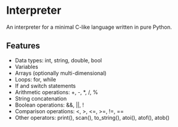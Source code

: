# Interpreter
An interpreter for a minimal C-like language written in pure Python.
## Features
* Data types: int, string, double, bool
* Variables
* Arrays (optionally multi-dimensional)
* Loops: for, while
* If and switch statements
* Arithmetic operations: +, -, *, /, %
* String concatenation
* Boolean operations: &&, ||, !
* Comparison operations: <, >, <=, >=, !=, ==
* Other operators: print(), scan(), to_string(), atoi(), atof(), atob()
